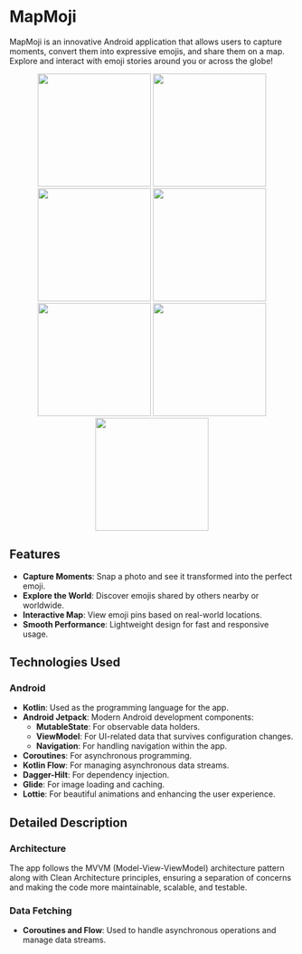 # MapMoji

MapMoji is an innovative Android application that allows users to capture moments, convert them into expressive emojis, and share them on a map. Explore and interact with emoji stories around you or across the globe!




<p align="center">
  <img src="https://github.com/user-attachments/assets/264e42ce-0912-4350-95db-8f3b0975f4dc" width="200" />
  <img src="https://github.com/user-attachments/assets/80345cb8-0b29-4d5a-9e96-7c9dd795c4b3" width="200" />
  <img src="https://github.com/user-attachments/assets/ab299e14-990f-482e-a6fb-947ccd75301b" width="200" />
  
  <img src="https://github.com/user-attachments/assets/5b2063e5-33bd-4e52-ad34-e5df3c7d79f2" width="200" />
  <img src="https://github.com/user-attachments/assets/5e9668b3-6062-495f-97df-a0605a6647a3" width="200" />
  <img src="https://github.com/user-attachments/assets/b1c07f2e-1ce9-478c-86be-de1b941b32da" width="200" />
  
  <img src="https://github.com/user-attachments/assets/831c4146-be21-4052-998e-2a0a1af7bed0" width="200" />
</p>

## Features

- **Capture Moments**: Snap a photo and see it transformed into the perfect emoji.
- **Explore the World**: Discover emojis shared by others nearby or worldwide.
- **Interactive Map**: View emoji pins based on real-world locations.
- **Smooth Performance**: Lightweight design for fast and responsive usage.


## Technologies Used

### Android

- **Kotlin**: Used as the programming language for the app.
- **Android Jetpack**: Modern Android development components:
  - **MutableState**: For observable data holders.
  - **ViewModel**: For UI-related data that survives configuration changes.
  - **Navigation**: For handling navigation within the app.
- **Coroutines**: For asynchronous programming.
- **Kotlin Flow**: For managing asynchronous data streams.
- **Dagger-Hilt**: For dependency injection.
- **Glide**: For image loading and caching.
- **Lottie**: For beautiful animations and enhancing the user experience.


## Detailed Description

### Architecture

The app follows the MVVM (Model-View-ViewModel) architecture pattern along with Clean Architecture principles, ensuring a separation of concerns and making the code more maintainable, scalable, and testable.

### Data Fetching

- **Coroutines and Flow**: Used to handle asynchronous operations and manage data streams.



